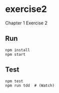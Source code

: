# exercise2
Chapter 1 Exercise 2


## Run
    npm install
    npm start


## Test
    npm test
    npm run tdd  # (Watch)
